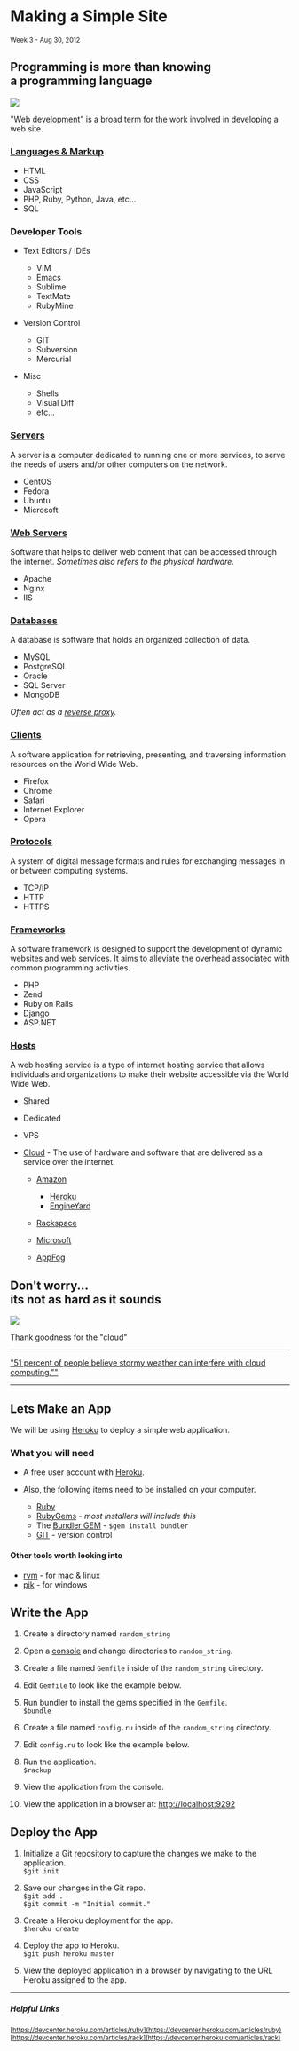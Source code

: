 <h1>Making a Simple Site</h1>
<small class="article-source">
  Week 3 - Aug 30, 2012
</small>

## Programming is more than knowing<br /> a programming language

![](/img/space-shuttle.jpg)

"Web development" is a broad term for the work involved in developing a web site.

### [Languages & Markup](http://en.wikipedia.org/wiki/Web_development)

  * HTML
  * CSS
  * JavaScript
  * PHP, Ruby, Python, Java, etc...
  * SQL

### Developer Tools

  * Text Editors / IDEs

    * VIM
    * Emacs
    * Sublime
    * TextMate
    * RubyMine

  * Version Control

    * GIT
    * Subversion
    * Mercurial

  * Misc

    * Shells
    * Visual Diff
    * etc...


### <a href="http://en.wikipedia.org/wiki/Server_(computing)">Servers</a>

A server is a computer dedicated to running one or more services, to serve the needs of users and/or other computers on the network.

  * CentOS
  * Fedora
  * Ubuntu
  * Microsoft

### [Web Servers](http://en.wikipedia.org/wiki/Web_server)

Software that helps to deliver web content that can be accessed through the internet.
*Sometimes also refers to the physical hardware.*

  * Apache
  * Nginx
  * IIS

### [Databases](http://en.wikipedia.org/wiki/Database)

A database is software that holds an organized collection of data.

  * MySQL
  * PostgreSQL
  * Oracle
  * SQL Server
  * MongoDB

*Often act as a [reverse proxy](http://en.wikipedia.org/wiki/Reverse_proxy).*

### [Clients](http://en.wikipedia.org/wiki/Web_browser)

A software application for retrieving, presenting, and traversing information resources on the World Wide Web.

  * Firefox
  * Chrome
  * Safari
  * Internet Explorer
  * Opera

### [Protocols](http://en.wikipedia.org/wiki/Communications_protocol)

A system of digital message formats and rules for exchanging messages in or between computing systems.

  * TCP/IP
  * HTTP
  * HTTPS

### [Frameworks](http://en.wikipedia.org/wiki/Web_application_framework)

A software framework is designed to support the development of dynamic websites and web services.
It aims to alleviate the overhead associated with common programming activities.

  * PHP
  * Zend
  * Ruby on Rails
  * Django
  * ASP.NET

### [Hosts](http://en.wikipedia.org/wiki/Web_host)

A web hosting service is a type of internet hosting service that allows individuals and organizations to make their website accessible via the World Wide Web.

  * Shared
  * Dedicated
  * VPS
  * [Cloud](http://en.wikipedia.org/wiki/Cloud_computing) - The use of hardware and software that are delivered as a service over the internet.

    * [Amazon](http://aws.amazon.com/)

      * [Heroku](http://www.heroku.com/)
      * [EngineYard](http://www.engineyard.com/)

    * [Rackspace](http://www.rackspace.com/cloud/)
    * [Microsoft](http://www.windowsazure.com/en-us/)
    * [AppFog](http://www.appfog.com/)

## Don't worry... <br />its not as hard as it sounds

![](/img/cat-on-back.jpg)

Thank goodness for the "cloud"

---

["51 percent of people believe stormy weather can interfere with cloud computing.""](http://www.citrix.com/English/NE/news/news.asp?newsID=2328309)

---

## Lets Make an App

We will be using [Heroku](http://www.heroku.com/) to deploy a simple web application.

### What you will need

* A free user account with [Heroku](https://api.heroku.com/signup).

* Also, the following items need to be installed on your computer.

  * [Ruby](http://www.ruby-lang.org/en/)
  * [RubyGems](http://docs.rubygems.org/read/book/1) - *most installers will include this*
  * The [Bundler GEM](http://gembundler.com/) - `$gem install bundler`
  * [GIT](http://git-scm.com/) - version control

#### Other tools worth looking into

* [rvm](https://rvm.io/) - for mac & linux
* [pik](https://github.com/vertiginous/pik/) - for windows

## Write the App

1. Create a directory named `random_string`

1. Open a [console](http://en.wikipedia.org/wiki/System_console) and change directories to `random_string`.<br />

1. Create a file named `Gemfile` inside of the `random_string` directory.

1. Edit `Gemfile` to look like the example below.
   <script src="https://gist.github.com/3527573.js?file=Gemfile"></script>

1. Run bundler to install the gems specified in the `Gemfile`.<br />
   `$bundle`

1. Create a file named `config.ru` inside of the `random_string` directory.

1. Edit `config.ru` to look like the example below.
   <script src="https://gist.github.com/3528152.js?file=config.ru"></script>

1. Run the application.<br />
   `$rackup`

1. View the application from the console.
   <script src="https://gist.github.com/3530540.js?file=gistfile1.sh"></script>

1. View the application in a browser at: [http://localhost:9292](http://localhost:9292)

## Deploy the App

1. Initialize a Git repository to capture the changes we make to the application.<br />
   `$git init`

1. Save our changes in the Git repo.<br />
   `$git add .`<br />
   `$git commit -m "Initial commit."`<br />

1. Create a Heroku deployment for the app.<br />
   `$heroku create`

1. Deploy the app to Heroku.<br />
   `$git push heroku master`

1. View the deployed application in a browser by navigating to the URL Heroku assigned to the app.






---

##### Helpful Links

<small>[https://devcenter.heroku.com/articles/ruby](https://devcenter.heroku.com/articles/ruby)</small><br/>
<small>[https://devcenter.heroku.com/articles/rack](https://devcenter.heroku.com/articles/rack)</small><br/>
